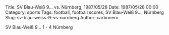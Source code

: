 Title: SV Blau-Weiß 9… vs. Nürnberg, 1987/05/28
Date: 1987/05/28 00:00
Category: sports
Tags: football, football scores, SV Blau-Weiß 9…, Nürnberg
Slug: sv-blau-weiss-9-vs-nurnberg
Author: carbonero


SV Blau-Weiß 9… 1 - 4 Nürnberg
